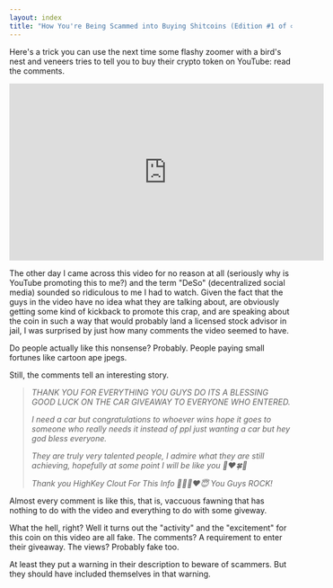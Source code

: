 ```yaml
---
layout: index
title: "How You're Being Scammed into Buying Shitcoins (Edition #1 of ∞)"
---
```


Here's a trick you can use the next time some flashy zoomer with a bird's nest and veneers tries to tell you to buy
their crypto token on YouTube: read the comments.

<iframe width="560" height="315" src="https://www.youtube.com/embed/2v6rKsp6yJM" title="YouTube video player" frameborder="0" allow="accelerometer; autoplay; clipboard-write; encrypted-media; gyroscope; picture-in-picture" allowfullscreen></iframe>

The other day I came across this video for no reason at all (seriously why is YouTube promoting this to me?) and the term
"DeSo" (decentralized social media) sounded so ridiculous to me I had to watch. Given the fact that the guys in the video
have no idea what they are talking about, are obviously getting some kind of kickback to promote this crap, and are speaking about the coin in such a way that would probably land a licensed stock advisor in jail, I was surprised
by just how many comments the video seemed to have. 

Do people actually like this nonsense? Probably. People paying small fortunes like cartoon ape jpegs.

Still, the comments tell an interesting story.

> *THANK YOU FOR EVERYTHING YOU GUYS DO ITS A BLESSING GOOD LUCK ON THE CAR GIVEAWAY TO EVERYONE WHO ENTERED.*
>
>*I need a car but congratulations  to whoever  wins hope it goes to someone who really needs it instead of ppl just wanting  a car   but hey god bless everyone.*
>
>*They are truly very talented people, I admire what they are still achieving, hopefully at some point I will be like you 🔑❤️🍀🤑*
>
>*Thank you HighKey Clout For This Info 🤘🏽💯❤️😇 You Guys ROCK!*

Almost every comment is like this, that is, vaccuous fawning that has nothing to do with the video and everything to do with some giveway.

What the hell, right? Well it turns out the "activity" and the "excitement" for this coin on this video are all fake. The comments? A requirement to enter their giveaway. The views? Probably fake too.

At least they put a warning in their description to beware of scammers. But they should have included themselves in that warning.


